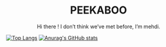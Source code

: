 
<h1 align="center"> PEEKABOO  </h1>
  <p align ="center" > Hi there ! I don’t think we’ve met before, I’m mehdi. </p>
  
[![Top Langs](https://github-readme-stats.vercel.app/api/top-langs/?username=Somranii&langs_count=5)](https://github.com/anuraghazra/github-readme-stats) [![Anurag's GitHub stats](https://github-readme-stats.vercel.app/api?username=Somranii)](https://github.com/anuraghazra/github-readme-stats)
